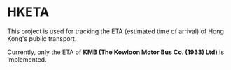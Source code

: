 # HKETA

This project is used for tracking the ETA (estimated time of arrival) of Hong Kong's public transport.

Currently, only the ETA of <strong>KMB (The Kowloon Motor Bus Co. (1933) Ltd)</strong> is implemented.
